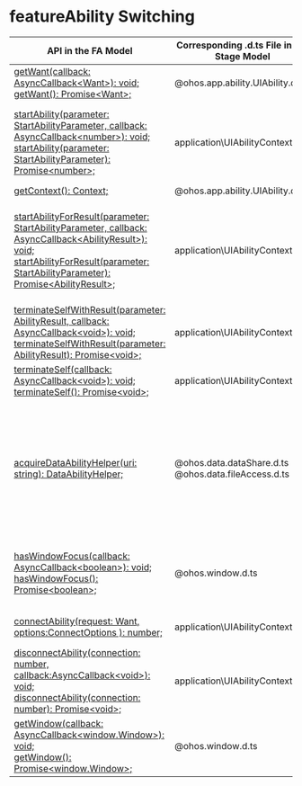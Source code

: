 # featureAbility Switching


  | API in the FA Model| Corresponding .d.ts File in the Stage Model| Corresponding API in the Stage Model| 
| -------- | -------- | -------- |
| [getWant(callback: AsyncCallback&lt;Want&gt;): void;](../reference/apis-ability-kit/js-apis-ability-featureAbility.md#featureabilitygetwant)<br>[getWant(): Promise&lt;Want&gt;;](../reference/apis-ability-kit/js-apis-ability-featureAbility.md#featureabilitygetwant-1) | \@ohos.app.ability.UIAbility.d.ts | [launchWant: Want;](../reference/apis-ability-kit/js-apis-app-ability-uiAbility.md#uiability) | 
| [startAbility(parameter: StartAbilityParameter, callback: AsyncCallback&lt;number&gt;): void;](../reference/apis-ability-kit/js-apis-ability-featureAbility.md#featureabilitystartability)<br>[startAbility(parameter: StartAbilityParameter): Promise&lt;number&gt;;](../reference/apis-ability-kit/js-apis-ability-featureAbility.md#featureabilitystartability-1) | application\UIAbilityContext.d.ts | [startAbility(want: Want, callback: AsyncCallback&lt;void&gt;): void;](../reference/apis-ability-kit/js-apis-inner-application-uiAbilityContext.md#startability)<br>[startAbility(want: Want, options: StartOptions, callback: AsyncCallback&lt;void&gt;): void;](../reference/apis-ability-kit/js-apis-inner-application-uiAbilityContext.md#startability-1)<br>[startAbility(want: Want, options?: StartOptions): Promise&lt;void&gt;;](../reference/apis-ability-kit/js-apis-inner-application-uiAbilityContext.md#startability-2) |
| [getContext(): Context;](../reference/apis-ability-kit/js-apis-ability-featureAbility.md#featureabilitygetcontext) | \@ohos.app.ability.UIAbility.d.ts | [context: UIAbilityContext;](../reference/apis-ability-kit/js-apis-app-ability-uiAbility.md#uiability) |
| [startAbilityForResult(parameter: StartAbilityParameter, callback: AsyncCallback&lt;AbilityResult&gt;): void;](../reference/apis-ability-kit/js-apis-ability-featureAbility.md#featureabilitystartabilityforresult7)<br>[startAbilityForResult(parameter: StartAbilityParameter): Promise&lt;AbilityResult&gt;;](../reference/apis-ability-kit/js-apis-ability-featureAbility.md#featureabilitystartabilityforresult7-1) | application\UIAbilityContext.d.ts | [startAbilityForResult(want: Want, callback: AsyncCallback&lt;AbilityResult&gt;): void;](../reference/apis-ability-kit/js-apis-inner-application-uiAbilityContext.md#startabilityforresult)<br>[startAbilityForResult(want: Want, options: StartOptions, callback: AsyncCallback&lt;AbilityResult&gt;): void;](../reference/apis-ability-kit/js-apis-inner-application-uiAbilityContext.md#startabilityforresult-1)<br>[startAbilityForResult(want: Want, options?: StartOptions): Promise&lt;AbilityResult&gt;;](../reference/apis-ability-kit/js-apis-inner-application-uiAbilityContext.md#startabilityforresult-2) |
| [terminateSelfWithResult(parameter: AbilityResult, callback: AsyncCallback&lt;void&gt;): void;](../reference/apis-ability-kit/js-apis-ability-featureAbility.md#featureabilityterminateselfwithresult7)<br>[terminateSelfWithResult(parameter: AbilityResult): Promise&lt;void&gt;;](../reference/apis-ability-kit/js-apis-ability-featureAbility.md#featureabilityterminateselfwithresult7-1) | application\UIAbilityContext.d.ts | [terminateSelfWithResult(parameter: AbilityResult, callback: AsyncCallback&lt;void&gt;): void;](../reference/apis-ability-kit/js-apis-inner-application-uiAbilityContext.md#terminateselfwithresult)<br>[terminateSelfWithResult(parameter: AbilityResult): Promise&lt;void&gt;;](../reference/apis-ability-kit/js-apis-inner-application-uiAbilityContext.md#terminateselfwithresult-1) |
| [terminateSelf(callback: AsyncCallback&lt;void&gt;): void;](../reference/apis-ability-kit/js-apis-ability-featureAbility.md#featureabilityterminateself7)<br>[terminateSelf(): Promise&lt;void&gt;;](../reference/apis-ability-kit/js-apis-ability-featureAbility.md#featureabilityterminateself7-1) | application\UIAbilityContext.d.ts | [terminateSelf(callback: AsyncCallback&lt;void&gt;): void;](../reference/apis-ability-kit/js-apis-inner-application-uiAbilityContext.md#terminateself)<br>[terminateSelf(): Promise&lt;void&gt;;](../reference/apis-ability-kit/js-apis-inner-application-uiAbilityContext.md#terminateself-1) |
| [acquireDataAbilityHelper(uri: string): DataAbilityHelper;](../reference/apis-ability-kit/js-apis-ability-featureAbility.md#featureabilityacquiredataabilityhelper7) | \@ohos.data.dataShare.d.ts<br>\@ohos.data.fileAccess.d.ts | [createDataShareHelper(context: Context, uri: string, callback: AsyncCallback&lt;DataShareHelper&gt;): void;](../reference/apis-arkdata/js-apis-data-dataShare-sys.md#datasharecreatedatasharehelper)<br>[createDataShareHelper(context: Context, uri: string): Promise&lt;DataShareHelper&gt;;](../reference/apis-arkdata/js-apis-data-dataShare-sys.md#datasharecreatedatasharehelper-1)<br>[createFileAccessHelper(context: Context): FileAccessHelper;](../reference/apis-core-file-kit/js-apis-fileAccess-sys.md#fileaccesscreatefileaccesshelper-1)<br>[createFileAccessHelper(context: Context, wants: Array&lt;Want&gt;): FileAccessHelper;](../reference/apis-core-file-kit/js-apis-fileAccess-sys.md#fileaccesscreatefileaccesshelper) |
| [hasWindowFocus(callback: AsyncCallback&lt;boolean&gt;): void;](../reference/apis-ability-kit/js-apis-ability-featureAbility.md#featureabilityhaswindowfocus7)<br>[hasWindowFocus(): Promise&lt;boolean&gt;;](../reference/apis-ability-kit/js-apis-ability-featureAbility.md#featureabilityhaswindowfocus7-1) | \@ohos.window.d.ts | [on(eventType: 'windowStageEvent', callback: Callback&lt;WindowStageEventType&gt;): void;](../reference/apis-arkui/arkts-apis-window-WindowStage.md#onwindowstageevent9)<br>Checks whether the [active window](../reference/apis-arkui/arkts-apis-window-e.md#windowstageeventtype9) has the focus.|
| [connectAbility(request: Want, options:ConnectOptions ): number;](../reference/apis-ability-kit/js-apis-ability-featureAbility.md#featureabilityconnectability7) | application\UIAbilityContext.d.ts | [connectServiceExtensionAbility(want: Want, options: ConnectOptions): number;](../reference/apis-ability-kit/js-apis-inner-application-uiAbilityContext.md#connectserviceextensionability) |
| [disconnectAbility(connection: number, callback:AsyncCallback&lt;void&gt;): void;](../reference/apis-ability-kit/js-apis-ability-featureAbility.md#featureabilitydisconnectability7)<br>[disconnectAbility(connection: number): Promise&lt;void&gt;;](../reference/apis-ability-kit/js-apis-ability-featureAbility.md#featureabilitydisconnectability7-1) | application\UIAbilityContext.d.ts | [disconnectAbility(connection: number, callback:AsyncCallback&lt;void&gt;): void;](../reference/apis-ability-kit/js-apis-inner-application-uiAbilityContext.md#disconnectserviceextensionability-1)<br>[disconnectAbility(connection: number): Promise&lt;void&gt;;](../reference/apis-ability-kit/js-apis-inner-application-uiAbilityContext.md#disconnectserviceextensionability) |
| [getWindow(callback: AsyncCallback&lt;window.Window&gt;): void;](../reference/apis-ability-kit/js-apis-ability-featureAbility.md#featureabilitygetwindow7)<br>[getWindow(): Promise&lt;window.Window&gt;;](../reference/apis-ability-kit/js-apis-ability-featureAbility.md#featureabilitygetwindow7-1) | \@ohos.window.d.ts | [getLastWindow(ctx: BaseContext, callback: AsyncCallback&lt;Window&gt;): void;](../reference/apis-arkui/arkts-apis-window-f.md#windowgetlastwindow9)<br>[getLastWindow(ctx: BaseContext): Promise&lt;Window&gt;;](../reference/apis-arkui/arkts-apis-window-f.md#windowgetlastwindow9-1) |
